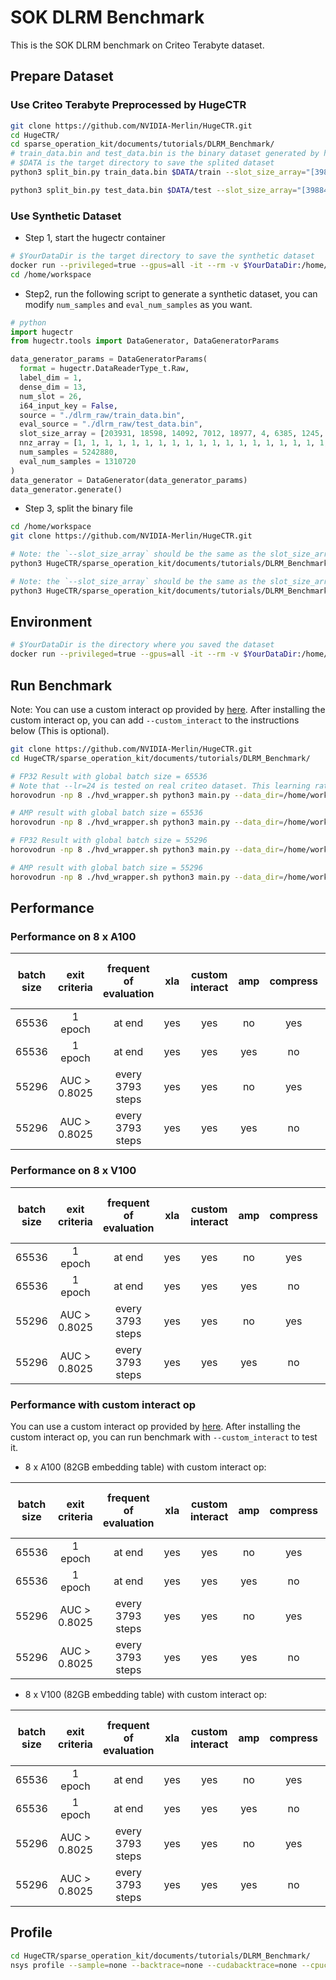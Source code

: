 # SOK DLRM Benchmark

This is the SOK DLRM benchmark on Criteo Terabyte dataset.

## Prepare Dataset

### Use Criteo Terabyte Preprocessed by HugeCTR

```bash
git clone https://github.com/NVIDIA-Merlin/HugeCTR.git
cd HugeCTR/
cd sparse_operation_kit/documents/tutorials/DLRM_Benchmark/
# train_data.bin and test_data.bin is the binary dataset generated by hugectr
# $DATA is the target directory to save the splited dataset
python3 split_bin.py train_data.bin $DATA/train --slot_size_array="[39884406,39043,17289,7420,20263,3,7120,1543,63,38532951,2953546,403346,10,2208,11938,155,4,976,14,39979771,25641295,39664984,585935,12972,108,36]"

python3 split_bin.py test_data.bin $DATA/test --slot_size_array="[39884406,39043,17289,7420,20263,3,7120,1543,63,38532951,2953546,403346,10,2208,11938,155,4,976,14,39979771,25641295,39664984,585935,12972,108,36]"
```

### Use Synthetic Dataset

* Step 1, start the hugectr container
```bash
# $YourDataDir is the target directory to save the synthetic dataset
docker run --privileged=true --gpus=all -it --rm -v $YourDataDir:/home/workspace nvcr.io/nvidia/merlin/merlin-training:22.05
cd /home/workspace
```

* Step2, run the following script to generate a synthetic dataset, you can modify `num_samples` and `eval_num_samples` as you want.

```python
# python
import hugectr
from hugectr.tools import DataGenerator, DataGeneratorParams

data_generator_params = DataGeneratorParams(
  format = hugectr.DataReaderType_t.Raw,
  label_dim = 1,
  dense_dim = 13,
  num_slot = 26,
  i64_input_key = False,
  source = "./dlrm_raw/train_data.bin",
  eval_source = "./dlrm_raw/test_data.bin",
  slot_size_array = [203931, 18598, 14092, 7012, 18977, 4, 6385, 1245, 49, 186213, 71328, 67288, 11, 2168, 7338, 61, 4, 932, 15, 204515, 141526, 199433, 60919, 9137, 71, 34],
  nnz_array = [1, 1, 1, 1, 1, 1, 1, 1, 1, 1, 1, 1, 1, 1, 1, 1, 1, 1, 1, 1, 1, 1, 1, 1, 1, 1],
  num_samples = 5242880,
  eval_num_samples = 1310720
)
data_generator = DataGenerator(data_generator_params)
data_generator.generate()
```

* Step 3, split the binary file

```bash
cd /home/workspace
git clone https://github.com/NVIDIA-Merlin/HugeCTR.git

# Note: the `--slot_size_array` should be the same as the slot_size_array in step 2.
python3 HugeCTR/sparse_operation_kit/documents/tutorials/DLRM_Benchmark/preprocess/split_bin.py ./dlrm_raw/train_data.bin ./splited_dataset/train/ --slot_size_array="[203931,18598,14092,7012,18977,4,6385,1245,49,186213,71328,67288,11,2168,7338,61,4,932,15,204515,141526,199433,60919,9137,71,34]"

# Note: the `--slot_size_array` should be the same as the slot_size_array in step 2.
python3 HugeCTR/sparse_operation_kit/documents/tutorials/DLRM_Benchmark/preprocess/split_bin.py ./dlrm_raw/test_data.bin ./splited_dataset/test/ --slot_size_array="[203931,18598,14092,7012,18977,4,6385,1245,49,186213,71328,67288,11,2168,7338,61,4,932,15,204515,141526,199433,60919,9137,71,34]"
```

## Environment

```bash
# $YourDataDir is the directory where you saved the dataset
docker run --privileged=true --gpus=all -it --rm -v $YourDataDir:/home/workspace nvcr.io/nvidia/merlin/merlin-tensorflow-training:22.05
```

## Run Benchmark

Note: You can use a custom interact op provided by [here](https://github.com/NVIDIA/DeepLearningExamples/tree/master/TensorFlow2/Recommendation/DLRM/tensorflow-dot-based-interact). After installing the custom interact op, you can add `--custom_interact` to the instructions below (This is optional).

```bash
git clone https://github.com/NVIDIA-Merlin/HugeCTR.git
cd HugeCTR/sparse_operation_kit/documents/tutorials/DLRM_Benchmark/

# FP32 Result with global batch size = 65536
# Note that --lr=24 is tested on real criteo dataset. This learning rate is too large for a synthetic dataset and it is likely to cause the loss to become nan
horovodrun -np 8 ./hvd_wrapper.sh python3 main.py --data_dir=/home/workspace/splited_dataset/ --global_batch_size=65536 --xla --compress --eval_in_last --epochs=1000 --lr=24

# AMP result with global batch size = 65536
horovodrun -np 8 ./hvd_wrapper.sh python3 main.py --data_dir=/home/workspace/splited_dataset/ --global_batch_size=65536 --xla --amp --eval_in_last --epochs=1000 --lr=24

# FP32 Result with global batch size = 55296
horovodrun -np 8 ./hvd_wrapper.sh python3 main.py --data_dir=/home/workspace/splited_dataset/ --global_batch_size=55296 --xla --compress --epochs=1000 --lr=24

# AMP result with global batch size = 55296
horovodrun -np 8 ./hvd_wrapper.sh python3 main.py --data_dir=/home/workspace/splited_dataset/ --global_batch_size=55296 --xla --amp --epochs=1000 --lr=24
```

## Performance

### Performance on 8 x A100

| batch size | exit criteria | frequent of evaluation | xla | custom interact | amp | compress | training time (minutes) | evaluating time (minutes) | total time (minutes) | average time of iteration (ms) | throughput(samples/second) |
| :---: | :---:        | :---:            | :---: | :---: | :---: | :---: | :---: | :---: | :---: | :---: | :---:  |
| 65536 | 1 epoch      | at end           | yes   | yes   | no    | yes   | 8.79  | 0.10  | 8.89  | 8.25  | 8.16M  |
| 65536 | 1 epoch      | at end           | yes   | yes   | yes   | no    | 6.72  | 0.09  | 6.81  | 6.30  | 10.78M |
| 55296 | AUC > 0.8025 | every 3793 steps | yes   | yes   | no    | yes   | 8.04  | 1.59  | 9.63  | 7.48  | 7.60M  |
| 55296 | AUC > 0.8025 | every 3793 steps | yes   | yes   | yes   | no    | 6.52  | 1.94  | 8.46  | 6.07  | 10.45M |

### Performance on 8 x V100

| batch size | exit criteria | frequent of evaluation | xla | custom interact | amp | compress | training time (minutes) | evaluating time (minutes) | total time (minutes) | average time of iteration (ms) | throughput(samples/second) |
| :---: | :---:        | :---:            | :---: | :---: | :---: | :---: | :---:  | :---: | :---:  | :---:  | :---: |
| 65536 | 1 epoch      | at end           | yes   | yes   | no    | yes   | 19.25  | 0.21  | 19.46  | 18.04  | 3.66M |
| 65536 | 1 epoch      | at end           | yes   | yes   | yes   | no    | 12.91  | 0.19  | 13.10  | 12.10  | 5.53M |
| 55296 | AUC > 0.8025 | every 3793 steps | yes   | yes   | no    | yes   | 18.48  | 4.03  | 22.51  | 16.24  | 3.45M |
| 55296 | AUC > 0.8025 | every 3793 steps | yes   | yes   | yes   | no    | 12.11  | 3.18  | 15.29  | 10.65  | 5.36M |

### Performance with custom interact op

You can use a custom interact op provided by [here](https://github.com/NVIDIA/DeepLearningExamples/tree/master/TensorFlow2/Recommendation/DLRM/tensorflow-dot-based-interact). After installing the custom interact op, you can run benchmark with `--custom_interact` to test it.

* 8 x A100 (82GB embedding table) with custom interact op:

| batch size | exit criteria | frequent of evaluation | xla | custom interact | amp | compress | training time (minutes) | evaluating time (minutes) | total time (minutes) | average time of iteration (ms) | throughput(samples/second) |
| :---: | :---:        | :---:            | :---: | :---: | :---: | :---: | :---: | :---: | :---: | :---: | :---:  |
| 65536 | 1 epoch      | at end           | yes   | yes   | no    | yes   | 5.93  | 0.09  | 6.02  | 5.55  | 12.08M |
| 65536 | 1 epoch      | at end           | yes   | yes   | yes   | no    | 5.06  | 0.07  | 5.13  | 4.74  | 14.51M |
| 55296 | AUC > 0.8025 | every 3793 steps | yes   | yes   | no    | yes   | 5.23  | 1.44  | 6.67  | 4.87  | 11.66M |
| 55296 | AUC > 0.8025 | every 3793 steps | yes   | yes   | yes   | no    | 4.99  | 1.26  | 6.25  | 4.64  | 12.50M |

* 8 x V100 (82GB embedding table) with custom interact op:

| batch size | exit criteria | frequent of evaluation | xla | custom interact | amp | compress | training time (minutes) | evaluating time (minutes) | total time (minutes) | average time of iteration (ms) | throughput(samples/second) |
| :---: | :---:        | :---:            | :---: | :---: | :---: | :---: | :---:  | :---: | :---:  | :---:  | :---: |
| 65536 | 1 epoch      | at end           | yes   | yes   | no    | yes   | 17.52  | 0.19  | 17.71  | 16.42  | 4.02M |
| 65536 | 1 epoch      | at end           | yes   | yes   | yes   | no    | 10.20  | 0.15  | 10.35  | 9.56   | 6.99M |
| 55296 | AUC > 0.8025 | every 3793 steps | yes   | yes   | no    | yes   | 16.45  | 3.59  | 20.04  | 14.45  | 3.85M |
| 55296 | AUC > 0.8025 | every 3793 steps | yes   | yes   | yes   | no    | 9.69   | 2.54  | 12.23  | 8.52   | 6.62M |

## Profile

```bash
cd HugeCTR/sparse_operation_kit/documents/tutorials/DLRM_Benchmark/
nsys profile --sample=none --backtrace=none --cudabacktrace=none --cpuctxsw=none --trace-fork-before-exec=true horovodrun -np 8 ./hvd_wrapper.sh python3 main.py --data_dir=($DATA) --global_batch_size=65536 --xla --compress --custom_interact --early_stop=30
```

